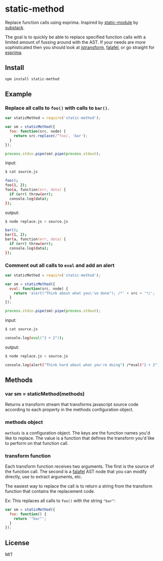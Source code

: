 # static-method

Replace function calls using esprima. Inspired by [static-module](https://github.com/substack/static-module)
by [substack](https://github.com/substack).

The goal is to quickly be able to replace specified function calls with a limited amount of fussing
around with the AST. If your needs are more sophisticated then you should look at [jstransform](https://github.com/facebook/jstransform), 
[falafel](https://github.com/substack/node-falafel), or go straight for [esprima](http://esprima.org/).

## Install

```zsh
npm install static-method
```

## Example

### Replace all calls to `foo()` with calls to `bar()`.

```js
var staticMethod = require('static-method');

var sm = staticMethod({
  foo: function(src, node) {
    return src.replace(/^foo/, 'bar');
  }
});

process.stdin.pipe(sm).pipe(process.stdout);
```

input:

```zsh
$ cat source.js

foo();
foo(1, 2);
foo(a, function(err, data) {
  if (err) throw(err);
  console.log(data);
});
```

output:

```zsh
$ node replace.js < source.js

bar();
bar(1, 2);
bar(a, function(err, data) {
  if (err) throw(err);
  console.log(data);
});
```

### Comment out all calls to `eval` and add an alert

```js
var staticMethod = require('static-method');

var sm = staticMethod({
  eval: function(src, node) {
    return 'alert("Think about what you\'ve done"); /*' + src + '*/';
  }
});

process.stdin.pipe(sm).pipe(process.stdout);
```

input:

```zsh
$ cat source.js

console.log(eval("2 + 2"));
```

output:

```zsh
$ node replace.js < source.js

console.log(alert("Think hard about what you're doing") /*eval("2 + 2")*/);
```

## Methods

### var sm = staticMethod(methods)

Returns a transform stream that transforms javascript source code according to each
property in the methods configuration object.

### methods object

`methods` is a configuration object. The keys are the function names you'd like to 
replace. The value is a function that defines the transform you'd like to perform
on that function call.

### transform function

Each transform function receives two arguments. The first is the source of the function
call. The second is a [falafel](https://github.com/substack/node-falafel) AST node that
you can modify directly, use to extract arguments, etc.

The easiest way to replace the call is to return a string from the transform function that
contains the replacement code. 

Ex: This replaces all calls to `foo()` with the string `"bar"`:

```js
var sm = staticMethod({
  foo: function() {
    return '"bar"';
  }
});
```

## License

MIT

